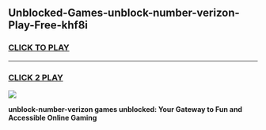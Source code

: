 
## Unblocked-Games-unblock-number-verizon-Play-Free-khf8i
<h3>
<a href="https://premium76.site?title=unblock-number-verizon&ref=12A">CLICK TO PLAY</a></h3>
<hr>

<h3>
<a href="https://premium76.site?title=unblock-number-verizon&ref=12A">CLICK 2 PLAY</a>
  
</h3>

<a href="https://premium76.site?title=unblock-number-verizon&ref=12A"><img src="https://clearcache.store/games.png"></a>


**unblock-number-verizon games unblocked: Your Gateway to Fun and Accessible Online Gaming**
